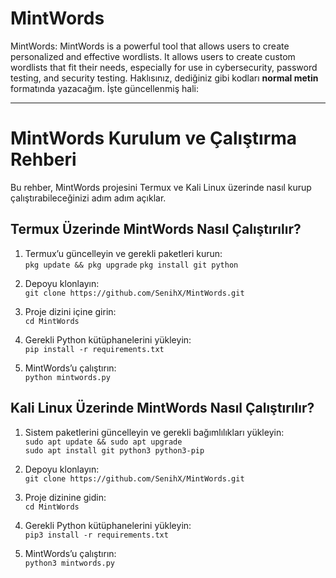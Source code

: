 # MintWords
 MintWords: MintWords is a powerful tool that allows users to create personalized and effective wordlists. It allows users to create custom wordlists that fit their needs, especially for use in cybersecurity, password testing, and security testing.
 Haklısınız, dediğiniz gibi kodları **normal metin** formatında yazacağım. İşte güncellenmiş hali: 

---

# MintWords Kurulum ve Çalıştırma Rehberi

Bu rehber, MintWords projesini Termux ve Kali Linux üzerinde nasıl kurup çalıştırabileceğinizi adım adım açıklar.

## Termux Üzerinde MintWords Nasıl Çalıştırılır?

1. Termux’u güncelleyin ve gerekli paketleri kurun:  
`pkg update && pkg upgrade`
`pkg install git python`

2. Depoyu klonlayın:  
`git clone https://github.com/SenihX/MintWords.git`  

3. Proje dizini içine girin:  
`cd MintWords`

4. Gerekli Python kütüphanelerini yükleyin:  
`pip install -r requirements.txt`

5. MintWords’u çalıştırın:  
`python mintwords.py`  


## Kali Linux Üzerinde MintWords Nasıl Çalıştırılır?

1. Sistem paketlerini güncelleyin ve gerekli bağımlılıkları yükleyin:  
`sudo apt update && sudo apt upgrade`  
`sudo apt install git python3 python3-pip`  

2. Depoyu klonlayın:  
`git clone https://github.com/SenihX/MintWords.git`  

3. Proje dizinine gidin:  
`cd MintWords`  

4. Gerekli Python kütüphanelerini yükleyin:  
`pip3 install -r requirements.txt`  

5. MintWords’u çalıştırın:  
`python3 mintwords.py`  
